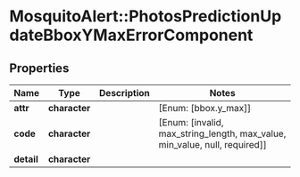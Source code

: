 # MosquitoAlert::PhotosPredictionUpdateBboxYMaxErrorComponent


## Properties
Name | Type | Description | Notes
------------ | ------------- | ------------- | -------------
**attr** | **character** |  | [Enum: [bbox.y_max]] 
**code** | **character** |  | [Enum: [invalid, max_string_length, max_value, min_value, null, required]] 
**detail** | **character** |  | 


